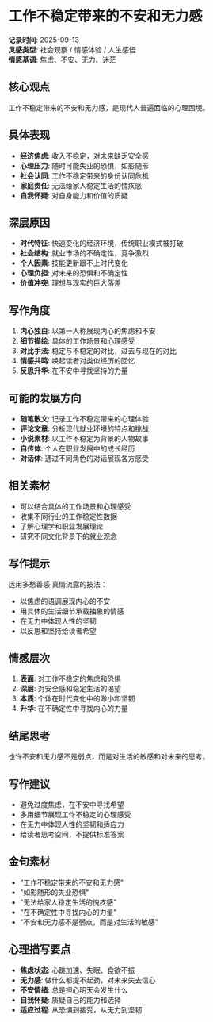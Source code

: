 # 工作不稳定带来的不安和无力感

**记录时间**: 2025-09-13  
**灵感类型**: 社会观察 / 情感体验 / 人生感悟  
**情感基调**: 焦虑、不安、无力、迷茫  

## 核心观点
工作不稳定带来的不安和无力感，是现代人普遍面临的心理困境。

## 具体表现
- **经济焦虑**: 收入不稳定，对未来缺乏安全感
- **心理压力**: 随时可能失业的恐惧，如影随形
- **社会认同**: 工作不稳定带来的身份认同危机
- **家庭责任**: 无法给家人稳定生活的愧疚感
- **自我怀疑**: 对自身能力和价值的质疑

## 深层原因
- **时代特征**: 快速变化的经济环境，传统职业模式被打破
- **社会结构**: 就业市场的不确定性，竞争激烈
- **个人因素**: 技能更新跟不上时代变化
- **心理负担**: 对未来的恐惧和不确定性
- **价值冲突**: 理想与现实的巨大落差

## 写作角度
1. **内心独白**: 以第一人称展现内心的焦虑和不安
2. **细节描绘**: 具体的工作场景和心理感受
3. **对比手法**: 稳定与不稳定的对比，过去与现在的对比
4. **情感共鸣**: 唤起读者对类似经历的回忆
5. **反思升华**: 在不安中寻找坚持的力量

## 可能的发展方向
- **随笔散文**: 记录工作不稳定带来的心理体验
- **评论文章**: 分析现代就业环境的特点和挑战
- **小说素材**: 以工作不稳定为背景的人物故事
- **自传体**: 个人在职业发展中的成长经历
- **对话体**: 通过不同角色的对话展现各方感受

## 相关素材
- 可以结合具体的工作场景和心理感受
- 收集不同行业的工作稳定性数据
- 了解心理学和职业发展理论
- 研究不同文化背景下的就业观念

## 写作提示
运用多愁善感·真情流露的技法：
- 以焦虑的语调展现内心的不安
- 用具体的生活细节承载抽象的情感
- 在无力中体现人性的坚韧
- 以反思和坚持给读者希望

## 情感层次
1. **表面**: 对工作不稳定的焦虑和恐惧
2. **深层**: 对安全感和稳定生活的渴望
3. **本质**: 个体在时代变化中的渺小和坚韧
4. **升华**: 在不确定性中寻找内心的力量

## 结尾思考
也许不安和无力感不是弱点，而是对生活的敏感和对未来的思考。

## 写作建议
- 避免过度焦虑，在不安中寻找希望
- 多用细节展现工作不稳定的心理感受
- 在无力中体现人性的坚韧和适应力
- 给读者思考空间，不提供标准答案

## 金句素材
- "工作不稳定带来的不安和无力感"
- "如影随形的失业恐惧"
- "无法给家人稳定生活的愧疚感"
- "在不确定性中寻找内心的力量"
- "不安和无力感不是弱点，而是对生活的敏感"

## 心理描写要点
- **焦虑状态**: 心跳加速、失眠、食欲不振
- **无力感**: 做什么都提不起劲，对未来失去信心
- **不安情绪**: 总是担心明天会发生什么
- **自我怀疑**: 质疑自己的能力和选择
- **适应过程**: 从恐惧到接受，从无力到坚韧